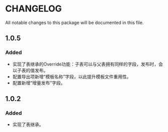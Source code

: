 # CHANGELOG

All notable changes to this package will be documented in this file.

## 1.0.5

### Added

- 实现了表继承的Override功能：子表可以与父表拥有同样的字段，发布时，会以子表的值发布。
- 配置导出项新增“模板名称”字段，以此提升模板文件重用性。
- 配置新增“增量发布”字段。

## 1.0.2

### Added

- 实现了表继承。